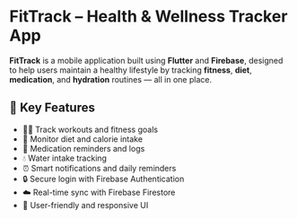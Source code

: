 # FitTrack – Health & Wellness Tracker App

**FitTrack** is a mobile application built using **Flutter** and **Firebase**, designed to help users maintain a healthy lifestyle by tracking **fitness**, **diet**, **medication**, and **hydration** routines — all in one place.

## 🔑 Key Features

- 🏃‍♂️ Track workouts and fitness goals
- 🍎 Monitor diet and calorie intake
- 💊 Medication reminders and logs
- 💧 Water intake tracking
- ⏰ Smart notifications and daily reminders
- 🔒 Secure login with Firebase Authentication
- ☁️ Real-time sync with Firebase Firestore
- 📱 User-friendly and responsive UI
